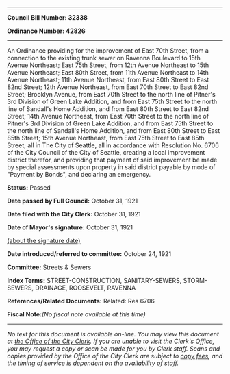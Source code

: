 

********

**Council Bill Number: 32338**
   
**Ordinance Number: 42826**
********

 An Ordinance providing for the improvement of East 70th Street, from a connection to the existing trunk sewer on Ravenna Boulevard to 15th Avenue Northeast; East 75th Street, from 12th Avenue Northeast to 15th Avenue Northeast; East 80th Street, from 11th Avenue Northeast to 14th Avenue Northeast; 11th Avenue Northeast, from East 80th Street to East 82nd Street; 12th Avenue Northeast, from East 70th Street to East 82nd Street; Brooklyn Avenue, from East 70th Street to the north line of Pitner's 3rd Division of Green Lake Addition, and from East 75th Street to the north line of Sandall's Home Addition, and from East 80th Street to East 82nd Street; 14th Avenue Northeast, from East 70th Street to the north line of Pitner's 3rd Division of Green Lake Addition, and from East 75th Street to the north line of Sandall's Home Addition, and from East 80th Street to East 85th Street; 15th Avenue Northeast, from East 75th Street to East 85th Street; all in The City of Seattle, all in accordance with Resolution No. 6706 of the City Council of the City of Seattle, creating a local improvement district therefor, and providing that payment of said improvement be made by special assessments upon property in said district payable by mode of "Payment by Bonds", and declaring an emergency.

**Status:** Passed
   
**Date passed by Full Council:** October 31, 1921
   
**Date filed with the City Clerk:** October 31, 1921
   
**Date of Mayor's signature:** October 31, 1921
   
[(about the signature date)](/~public/approvaldate.htm)
   
   
   
**Date introduced/referred to committee:** October 24, 1921
   
**Committee:** Streets & Sewers
   
   
**Index Terms:** STREET-CONSTRUCTION, SANITARY-SEWERS, STORM-SEWERS, DRAINAGE, ROOSEVELT, RAVENNA

**References/Related Documents:** Related: Res 6706

**Fiscal Note:**_(No fiscal note available at this time)_
********

_No text for this document is available on-line. You may view this document at [the Office of the City Clerk](http://www.seattle.gov/leg/clerk/contactUs.htm). If you are unable to visit the Clerk's Office, you may request a copy or scan be made for you by Clerk staff. Scans and copies provided by the Office of the City Clerk are subject to [copy fees](http://clerk.seattle.gov/~public/clerkfees.htm), and the timing of service is dependent on the availability of staff._

